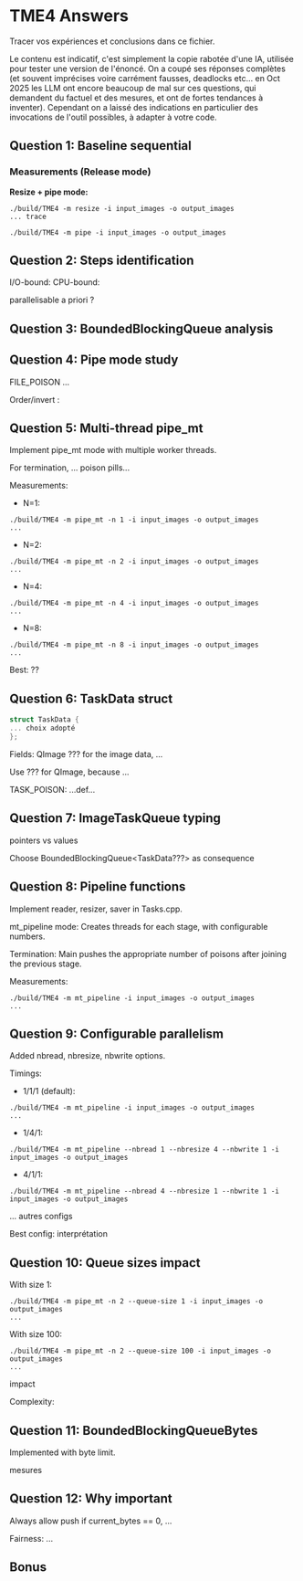 # TME4 Answers

Tracer vos expériences et conclusions dans ce fichier.

Le contenu est indicatif, c'est simplement la copie rabotée d'une IA, utilisée pour tester une version de l'énoncé.
On a coupé ses réponses complètes (et souvent imprécises voire carrément fausses, deadlocks etc... en Oct 2025 les LLM ont encore beaucoup de mal sur ces questions, qui demandent du factuel et des mesures, et ont de fortes tendances à inventer).
Cependant on a laissé des indications en particulier des invocations de l'outil possibles, à adapter à votre code.

## Question 1: Baseline sequential

### Measurements (Release mode)

**Resize + pipe mode:**
```
./build/TME4 -m resize -i input_images -o output_images
... trace

./build/TME4 -m pipe -i input_images -o output_images
```



## Question 2: Steps identification

I/O-bound: 
CPU-bound: 

parallelisable a priori ?

## Question 3: BoundedBlockingQueue analysis



## Question 4: Pipe mode study

FILE_POISON ...

Order/invert :


## Question 5: Multi-thread pipe_mt

Implement pipe_mt mode with multiple worker threads.

For termination, ... poison pills...

Measurements:
- N=1: 
```
./build/TME4 -m pipe_mt -n 1 -i input_images -o output_images
...
```
- N=2: 
```
./build/TME4 -m pipe_mt -n 2 -i input_images -o output_images
...
```
- N=4: 
```
./build/TME4 -m pipe_mt -n 4 -i input_images -o output_images
...
```
- N=8: 
```
./build/TME4 -m pipe_mt -n 8 -i input_images -o output_images
...
```

Best: ??

## Question 6: TaskData struct

```cpp
struct TaskData {
... choix adopté
};
```

Fields: QImage ??? for the image data, ...

Use ??? for QImage, because ...

TASK_POISON: ...def...

## Question 7: ImageTaskQueue typing

pointers vs values

Choose BoundedBlockingQueue<TaskData???> as consequence

## Question 8: Pipeline functions

Implement reader, resizer, saver in Tasks.cpp.

mt_pipeline mode: Creates threads for each stage, with configurable numbers.

Termination: Main pushes the appropriate number of poisons after joining the previous stage.

Measurements: 
```
./build/TME4 -m mt_pipeline -i input_images -o output_images
...
```


## Question 9: Configurable parallelism

Added nbread, nbresize, nbwrite options.


Timings:
- 1/1/1 (default): 
```
./build/TME4 -m mt_pipeline -i input_images -o output_images
...
```
- 1/4/1: 
```
./build/TME4 -m mt_pipeline --nbread 1 --nbresize 4 --nbwrite 1 -i input_images -o output_images
```

- 4/1/1: 
```
./build/TME4 -m mt_pipeline --nbread 4 --nbresize 1 --nbwrite 1 -i input_images -o output_images
```
... autres configs

Best config: 
interprétation

## Question 10: Queue sizes impact


With size 1: 
```
./build/TME4 -m pipe_mt -n 2 --queue-size 1 -i input_images -o output_images
...
```

With size 100: 
```
./build/TME4 -m pipe_mt -n 2 --queue-size 100 -i input_images -o output_images
...
```

impact

Complexity: 


## Question 11: BoundedBlockingQueueBytes

Implemented with byte limit.

mesures

## Question 12: Why important

Always allow push if current_bytes == 0, ...

Fairness: ...

## Bonus

